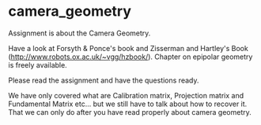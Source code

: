 # camera_geometry
Assignment is about the Camera Geometry.

Have a look at Forsyth & Ponce's book and Zisserman and Hartley's Book (http://www.robots.ox.ac.uk/~vgg/hzbook/). Chapter on epipolar geometry is freely available.

Please read the assignment and have the questions ready.

We have only covered what are Calibration matrix, Projection matrix and Fundamental Matrix  etc... but we still have to talk about how to recover it. That we can only do after you have read properly about camera geometry.

